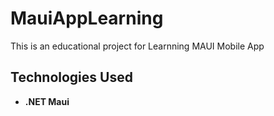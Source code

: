 # MauiAppLearning
This is an educational project for Learnning MAUI Mobile App

## Technologies Used
* **.NET Maui**


